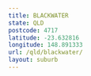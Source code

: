 ```yaml
---
title: BLACKWATER
state: QLD
postcode: 4717
latitude: -23.632816
longitude: 148.891333
url: /qld/blackwater/
layout: suburb
---
```

